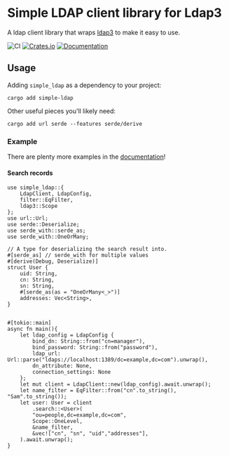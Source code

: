 # Simple LDAP client library for Ldap3

A ldap client library that wraps [ldap3](https://github.com/inejge/ldap3) to make it easy to use.

![CI](https://github.com/keaz/simple-ldap/actions/workflows/ci.yml/badge.svg)
[![Crates.io](https://img.shields.io/crates/v/simple-ldap)](https://crates.io/crates/simple-ldap)
[![Documentation](https://docs.rs/simple-ldap/badge.svg)](https://docs.rs/simple-ldap)

## Usage

Adding `simple_ldap` as a dependency to your project:

```commandline
cargo add simple-ldap
```

Other useful pieces you'll likely need:

```commandline
cargo add url serde --features serde/derive
```

### Example

There are plenty more examples in the [documentation](https://docs.rs/simple-ldap)!

#### Search records

```rust,no_run
use simple_ldap::{
    LdapClient, LdapConfig,
    filter::EqFilter,
    ldap3::Scope
};
use url::Url;
use serde::Deserialize;
use serde_with::serde_as;
use serde_with::OneOrMany;

// A type for deserializing the search result into.
#[serde_as] // serde_with for multiple values
#[derive(Debug, Deserialize)]
struct User {
    uid: String,
    cn: String,
    sn: String,
    #[serde_as(as = "OneOrMany<_>")]
    addresses: Vec<String>,
}


#[tokio::main]
async fn main(){
    let ldap_config = LdapConfig {
        bind_dn: String::from("cn=manager"),
        bind_password: String::from("password"),
        ldap_url: Url::parse("ldaps://localhost:1389/dc=example,dc=com").unwrap(),
        dn_attribute: None,
        connection_settings: None
    };
    let mut client = LdapClient::new(ldap_config).await.unwrap();
    let name_filter = EqFilter::from("cn".to_string(), "Sam".to_string());
    let user: User = client
        .search::<User>(
        "ou=people,dc=example,dc=com",
        Scope::OneLevel,
        &name_filter,
        &vec!["cn", "sn", "uid","addresses"],
    ).await.unwrap();
}
```
